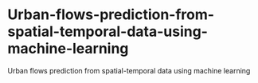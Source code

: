 # Urban-flows-prediction-from-spatial-temporal-data-using-machine-learning
Urban flows prediction from spatial-temporal data using machine learning
